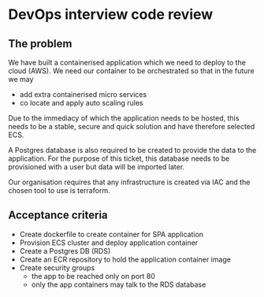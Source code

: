 # DevOps interview code review

## The problem

We have built a containerised application which we need to deploy to the cloud (AWS).  We need our container to be orchestrated so that in the future we may

- add extra containerised micro services
- co locate and apply auto scaling rules

Due to the immediacy of which the application needs to be hosted, this needs to be a stable, secure and quick solution and have therefore selected ECS.

A Postgres database is also required to be created to provide the data to the application.  For the purpose of this ticket, this database needs to be provisioned with a user but data will be imported later.

Our organisation requires that any infrastructure is created via IAC and the chosen tool to use is terraform.

## Acceptance criteria

- Create dockerfile to create container for SPA application
- Provision ECS cluster and deploy application container
- Create a Postgres DB (RDS)
- Create an ECR repository to hold the application container image
- Create security groups
  - the app to be reached only on port 80
  - only the app containers may talk to the RDS database
